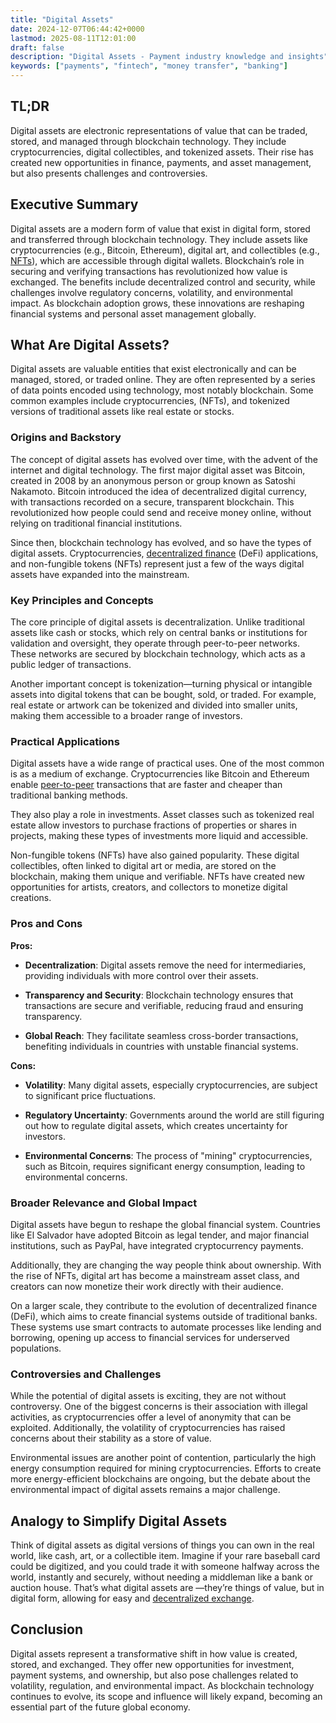 ```yaml
---
title: "Digital Assets"
date: 2024-12-07T06:44:42+0000
lastmod: 2025-08-11T12:01:00
draft: false
description: "Digital Assets - Payment industry knowledge and insights"
keywords: ["payments", "fintech", "money transfer", "banking"]
---
```


## TL;DR

Digital assets are electronic representations of value that can be traded, stored, and managed through blockchain technology. They include cryptocurrencies, digital collectibles, and tokenized assets. Their rise has created new opportunities in finance, payments, and asset management, but also presents challenges and controversies.

## Executive Summary

Digital assets are a modern form of value that exist in digital form, stored and transferred through blockchain technology. They include assets like cryptocurrencies (e.g., Bitcoin, Ethereum), digital art, and collectibles (e.g.,[ NFTs](https://faisalkhanllc.xyz/resources/payments-wiki/n/nft-non-fungible-tokens/)), which are accessible through digital wallets. Blockchain’s role in securing and verifying transactions has revolutionized how value is exchanged. The benefits include decentralized control and security, while challenges involve regulatory concerns, volatility, and environmental impact. As blockchain adoption grows, these innovations are reshaping financial systems and personal asset management globally.

## What Are Digital Assets?

Digital assets are valuable entities that exist electronically and can be managed, stored, or traded online. They are often represented by a series of data points encoded using technology, most notably blockchain. Some common examples include cryptocurrencies, (NFTs), and tokenized versions of traditional assets like real estate or stocks.

### Origins and Backstory

The concept of digital assets has evolved over time, with the advent of the internet and digital technology. The first major digital asset was Bitcoin, created in 2008 by an anonymous person or group known as Satoshi Nakamoto. Bitcoin introduced the idea of decentralized digital currency, with transactions recorded on a secure, transparent blockchain. This revolutionized how people could send and receive money online, without relying on traditional financial institutions.

Since then, blockchain technology has evolved, and so have the types of digital assets. Cryptocurrencies, [decentralized finance](https://faisalkhanllc.xyz/resources/payments-wiki/d/decentralized-finance-defi/) (DeFi) applications, and non-fungible tokens (NFTs) represent just a few of the ways digital assets have expanded into the mainstream.

### Key Principles and Concepts

The core principle of digital assets is decentralization. Unlike traditional assets like cash or stocks, which rely on central banks or institutions for validation and oversight, they operate through peer-to-peer networks. These networks are secured by blockchain technology, which acts as a public ledger of transactions.

Another important concept is tokenization—turning physical or intangible assets into digital tokens that can be bought, sold, or traded. For example, real estate or artwork can be tokenized and divided into smaller units, making them accessible to a broader range of investors.

### Practical Applications

Digital assets have a wide range of practical uses. One of the most common is as a medium of exchange. Cryptocurrencies like Bitcoin and Ethereum enable [peer-to-peer](https://faisalkhanllc.xyz/resources/payments-wiki/p/peer-to-peer-p2p/) transactions that are faster and cheaper than traditional banking methods.

They also play a role in investments. Asset classes such as tokenized real estate allow investors to purchase fractions of properties or shares in projects, making these types of investments more liquid and accessible.

Non-fungible tokens (NFTs) have also gained popularity. These digital collectibles, often linked to digital art or media, are stored on the blockchain, making them unique and verifiable. NFTs have created new opportunities for artists, creators, and collectors to monetize digital creations.

### Pros and Cons

**Pros:**

- **Decentralization**: Digital assets remove the need for intermediaries, providing individuals with more control over their assets.

- **Transparency and Security**: Blockchain technology ensures that transactions are secure and verifiable, reducing fraud and ensuring transparency.

- **Global Reach**: They facilitate seamless cross-border transactions, benefiting individuals in countries with unstable financial systems.

**Cons:**

- **Volatility**: Many digital assets, especially cryptocurrencies, are subject to significant price fluctuations.

- **Regulatory Uncertainty**: Governments around the world are still figuring out how to regulate digital assets, which creates uncertainty for investors.

- **Environmental Concerns**: The process of "mining" cryptocurrencies, such as Bitcoin, requires significant energy consumption, leading to environmental concerns.

### Broader Relevance and Global Impact

Digital assets have begun to reshape the global financial system. Countries like El Salvador have adopted Bitcoin as legal tender, and major financial institutions, such as PayPal, have integrated cryptocurrency payments.

Additionally, they are changing the way people think about ownership. With the rise of NFTs, digital art has become a mainstream asset class, and creators can now monetize their work directly with their audience.

On a larger scale, they contribute to the evolution of decentralized finance (DeFi), which aims to create financial systems outside of traditional banks. These systems use smart contracts to automate processes like lending and borrowing, opening up access to financial services for underserved populations.

### Controversies and Challenges

While the potential of digital assets is exciting, they are not without controversy. One of the biggest concerns is their association with illegal activities, as cryptocurrencies offer a level of anonymity that can be exploited. Additionally, the volatility of cryptocurrencies has raised concerns about their stability as a store of value.

Environmental issues are another point of contention, particularly the high energy consumption required for mining cryptocurrencies. Efforts to create more energy-efficient blockchains are ongoing, but the debate about the environmental impact of digital assets remains a major challenge.

## Analogy to Simplify Digital Assets

Think of digital assets as digital versions of things you can own in the real world, like cash, art, or a collectible item. Imagine if your rare baseball card could be digitized, and you could trade it with someone halfway across the world, instantly and securely, without needing a middleman like a bank or auction house. That’s what digital assets are —they’re things of value, but in digital form, allowing for easy and [decentralized exchange](https://faisalkhanllc.xyz/resources/payments-wiki/d/decentralized-exchange-dex/).

## Conclusion

Digital assets represent a transformative shift in how value is created, stored, and exchanged. They offer new opportunities for investment, payment systems, and ownership, but also pose challenges related to volatility, regulation, and environmental impact. As blockchain technology continues to evolve, its scope and influence will likely expand, becoming an essential part of the future global economy.